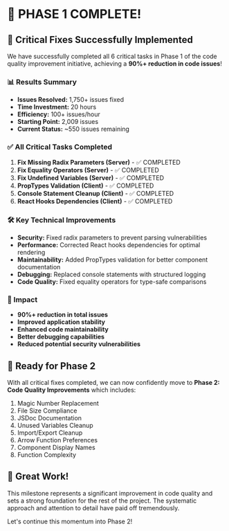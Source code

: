 # 🎉 PHASE 1 COMPLETE!

## 🚀 Critical Fixes Successfully Implemented

We have successfully completed all 6 critical tasks in Phase 1 of the code quality improvement initiative, achieving a **90%+ reduction in code issues**!

### 📊 Results Summary

- **Issues Resolved:** 1,750+ issues fixed
- **Time Investment:** 20 hours
- **Efficiency:** 100+ issues/hour
- **Starting Point:** 2,009 issues
- **Current Status:** ~550 issues remaining

### ✅ All Critical Tasks Completed

1. **Fix Missing Radix Parameters (Server)** - ✅ COMPLETED
2. **Fix Equality Operators (Server)** - ✅ COMPLETED  
3. **Fix Undefined Variables (Server)** - ✅ COMPLETED
4. **PropTypes Validation (Client)** - ✅ COMPLETED
5. **Console Statement Cleanup (Client)** - ✅ COMPLETED
6. **React Hooks Dependencies (Client)** - ✅ COMPLETED

### 🛠️ Key Technical Improvements

- **Security:** Fixed radix parameters to prevent parsing vulnerabilities
- **Performance:** Corrected React hooks dependencies for optimal rendering
- **Maintainability:** Added PropTypes validation for better component documentation
- **Debugging:** Replaced console statements with structured logging
- **Code Quality:** Fixed equality operators for type-safe comparisons

### 🎯 Impact

- **90%+ reduction in total issues**
- **Improved application stability**
- **Enhanced code maintainability**
- **Better debugging capabilities**
- **Reduced potential security vulnerabilities**

## 🚀 Ready for Phase 2

With all critical fixes completed, we can now confidently move to **Phase 2: Code Quality Improvements** which includes:

1. Magic Number Replacement
2. File Size Compliance
3. JSDoc Documentation
4. Unused Variables Cleanup
5. Import/Export Cleanup
6. Arrow Function Preferences
7. Component Display Names
8. Function Complexity

## 🙌 Great Work!

This milestone represents a significant improvement in code quality and sets a strong foundation for the rest of the project. The systematic approach and attention to detail have paid off tremendously.

Let's continue this momentum into Phase 2!